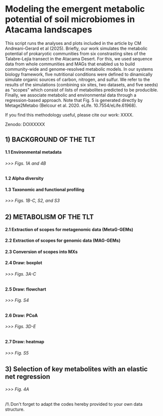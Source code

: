 # Modeling the emergent metabolic potential of soil microbiomes in Atacama landscapes

This script runs the analyses and plots included in the article by CM Andreani-Gerard et al (2025).
Briefly, our work simulates the metabolic potential of prokaryotic communities from six constrasting sites of the Talabre-Lejía transect in the Atacama Desert.
For this, we used sequence data from whole communities and MAGs that enabled us to build community-wide and genome-resolved metabolic models.
In our systems biology framework, five nutritional conditions were defined to dinamically simulate organic sources of carbon, nitrogen, and sulfur. 
We refer to the results of the simulations (combining six sites, two datasets, and five seeds) as "scopes" which consist of lists of metabolites predicted to be producible.
Finally, we associate metabolic and environmental data through a regression-based approach.
Note that Fig. 5 is generated directly by Metage2Metabo (Belcour et al. 2020. eLife. 10.7554/eLife.61968).

If you find this methodology useful, please cite our work: XXXX.

Zenodo: DOIXXXXX

## 1) BACKGROUND OF THE TLT
####    1.1 Environmental metadata
######  >>> Figs. 1A and 4B
####    1.2 Alpha diversity
####    1.3 Taxonomic and functional profiling
######  >>> Figs. 1B-C, S2, and S3
## 2) METABOLISM OF THE TLT
####    2.1 Extraction of scopes for metagenomic data (MetaG-GEMs)
####    2.2 Extraction of scopes for genomic data (MAG-GEMs)
####    2.3 Conversion of scopes into MXs
####    2.4 Draw: boxplot
######  >>> Figs. 3A-C
####    2.5 Draw: flowchart
######  >>> Fig. S4
####    2.6 Draw: PCoA
######  >>> Figs. 3D-E
####    2.7 Draw: heatmap
######  >>> Fig. S5
## 3) Selection of key metabolites with an elastic net regression 
###### >>> Fig. 4A
## 
/!\ Don't forget to adapt the codes hereby provided to your own data structure. 
